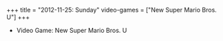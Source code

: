 +++
title = "2012-11-25: Sunday"
video-games = ["New Super Mario Bros. U"]
+++


* Video Game: New Super Mario Bros. U